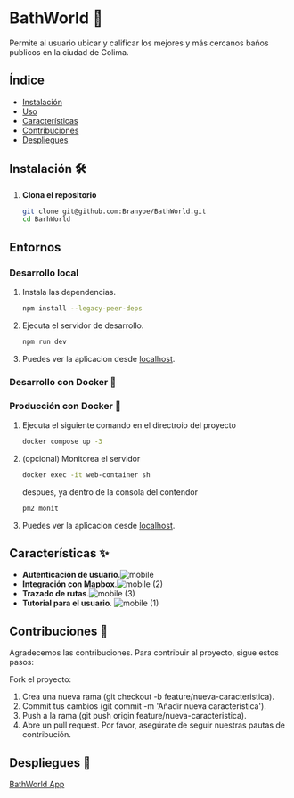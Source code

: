 # BathWorld 🚽

Permite al usuario ubicar y calificar los mejores y más cercanos baños publicos en la ciudad de Colima.

## Índice

- [Instalación](#instalación)
- [Uso](#uso)
- [Características](#características)
- [Contribuciones](#contribuciones)
- [Despliegues](#despliegues)

## Instalación 🛠️

1. **Clona el repositorio**
   ```bash
   git clone git@github.com:Branyoe/BathWorld.git
   cd BarhWorld
   ```

## Entornos

### Desarrollo local

1. Instala las dependencias.

   ```bash
   npm install --legacy-peer-deps
   ```
2. Ejecuta el servidor de desarrollo.

   ```bash
   npm run dev
   ```
3. Puedes ver la aplicacion desde [localhost](http://localhost:3004 "link").

### Desarrollo con Docker 🐋


### Producción con Docker 🐋

1. Ejecuta el siguiente comando en el directroio del proyecto

   ```bash
   docker compose up -3
   ```
2. (opcional) Monitorea el servidor

   ```bash
   docker exec -it web-container sh
   ```

   despues, ya dentro de la consola del contendor

   ```bash
   pm2 monit
   ```
3. Puedes ver la aplicacion desde [localhost](http://localhost:3004 "link").

## Características ✨

- **Autenticación de usuario**.![mobile](https://github.com/Branyoe/BathWorld/assets/65278575/7d2b95ca-1857-431f-9689-d3df6030b2a5)
- **Integración con Mapbox**.![mobile (2)](https://github.com/Branyoe/BathWorld/assets/65278575/93361a93-4b88-47be-bc42-2d6ec9a4e457)
- **Trazado de rutas**.![mobile (3)](https://github.com/Branyoe/BathWorld/assets/65278575/df0af467-2d38-441a-b173-f1519e33b30e)
- **Tutorial para el usuario**.
  ![mobile (1)](https://github.com/Branyoe/BathWorld/assets/65278575/a1eec8bb-45e9-4b3f-a3e2-99b2c6a7558c)

## Contribuciones 🤝

Agradecemos las contribuciones. Para contribuir al proyecto, sigue estos pasos:

Fork el proyecto:

1. Crea una nueva rama (git checkout -b feature/nueva-caracteristica).
2. Commit tus cambios (git commit -m 'Añadir nueva característica').
3. Push a la rama (git push origin feature/nueva-caracteristica).
4. Abre un pull request.
   Por favor, asegúrate de seguir nuestras pautas de contribución.

## Despliegues 🚀

[BathWorld App](https://shiny-gingersnap-a70b48.netlify.app/)
